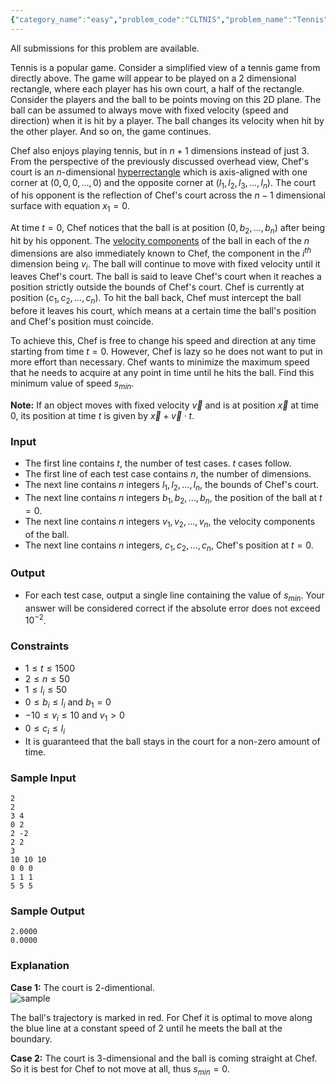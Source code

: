 ```yaml
---
{"category_name":"easy","problem_code":"CLTNIS","problem_name":"Tennis","languages_supported":{"0":"C","1":"CPP14","2":"JAVA","3":"PYTH","4":"PYTH 3.6","5":"PYPY","6":"CS2","7":"PAS fpc","8":"PAS gpc","9":"RUBY","10":"PHP","11":"GO","12":"NODEJS","13":"HASK","14":"rust","15":"SCALA","16":"swift","17":"D","18":"PERL","19":"FORT","20":"WSPC","21":"ADA","22":"CAML","23":"ICK","24":"BF","25":"ASM","26":"CLPS","27":"PRLG","28":"ICON","29":"SCM qobi","30":"PIKE","31":"ST","32":"NICE","33":"LUA","34":"BASH","35":"NEM","36":"LISP sbcl","37":"LISP clisp","38":"SCM guile","39":"JS","40":"ERL","41":"TCL","42":"kotlin","43":"PERL6","44":"TEXT","45":"SCM chicken","46":"PYP3","47":"CLOJ","48":"COB","49":"FS"},"max_timelimit":1,"source_sizelimit":50000,"problem_author":"meooow","problem_tester":null,"date_added":"1-02-2019","tags":{"0":"cole2019","1":"easy","2":"geometry","3":"meooow","4":"ternary"},"editorial_url":"https://discuss.codechef.com/problems/CLTNIS","time":{"view_start_date":1551205800,"submit_start_date":1551205800,"visible_start_date":1551205800,"end_date":1735669800},"is_direct_submittable":false,"layout":"problem"}
---
```

<span class="solution-visible-txt">All submissions for this problem are available.</span>


Tennis is a popular game. Consider a simplified view of a tennis game from directly above. The game will appear to be played on a 2 dimensional rectangle, where each player has his own court, a half of the rectangle. Consider the players and the ball to be points moving on this 2D plane. The ball can be assumed to always move with fixed velocity (speed and direction) when it is hit by a player. The ball changes its velocity when hit by the other player. And so on, the game continues.

Chef also enjoys playing tennis, but in $n + 1$ dimensions instead of just 3. From the perspective of the previously discussed overhead view, Chef's court is an $n$-dimensional [hyperrectangle](https://en.wikipedia.org/wiki/Hyperrectangle) which is axis-aligned with one corner at $(0, 0, 0, \dots, 0)$ and the opposite corner at $(l_1, l_2, l_3, \dots, l_n$). The court of his opponent is the reflection of Chef's court across the $n - 1$ dimensional surface with equation $x_1 = 0$.

At time $t=0$, Chef notices that the ball is at position $(0, b_2, \dots, b_n)$ after being hit by his opponent. The [velocity components](https://brilliant.org/wiki/vector-terminology/#representation-on-a-coordinate-plane) of the ball in each of the $n$ dimensions are also immediately known to Chef, the component in the $i^{th}$ dimension being $v_i$. The ball will continue to move with fixed velocity until it leaves Chef's court. The ball is said to leave Chef's court when it reaches a position strictly outside the bounds of Chef's court. Chef is currently at position $(c_1, c_2, \dots, c_n)$. To hit the ball back, Chef must intercept the ball before it leaves his court, which means at a certain time the ball's position and Chef's position must coincide.

To achieve this, Chef is free to change his speed and direction at any time starting from time $t=0$. However, Chef is lazy so he does not want to put in more effort than necessary. Chef wants to minimize the maximum speed that he needs to acquire at any point in time until he hits the ball. Find this minimum value of speed $s_{min}$.

**Note:** If an object moves with fixed velocity $\vec{v}$ and is at position $\vec{x}$ at time $0$, its position at time $t$ is given by $\vec{x} + \vec{v} \cdot t$.

### Input

- The first line contains $t$, the number of test cases. $t$ cases follow.
- The first line of each test case contains $n$, the number of dimensions.
- The next line contains $n$ integers $l_1, l_2, \dots, l_n$, the bounds of Chef's court.
- The next line contains $n$ integers $b_1, b_2, \dots, b_n$, the position of the ball at $t=0$.
- The next line contains $n$ integers $v_1, v_2, \dots, v_n$, the velocity components of the ball.
- The next line contains $n$ integers, $c_1, c_2, \dots, c_n$, Chef's position at $t=0$.

### Output

- For each test case, output a single line containing the value of $s_{min}$. Your answer will be considered correct if the absolute error does not exceed $10^{-2}$.

### Constraints

- $1 \leq t \leq 1500$
- $2 \leq n \leq 50$
- $1 \leq l_i \leq 50$
- $0 \leq b_i \leq l_i$ and $b_1 = 0$
- $-10 \leq v_i \leq 10$ and $v_1 > 0$
- $0 \leq c_i \leq l_i$
- It is guaranteed that the ball stays in the court for a non-zero amount of time.

### Sample Input

    2
    2
    3 4
    0 2
    2 -2
    2 2
    3
    10 10 10
    0 0 0
    1 1 1
    5 5 5

### Sample Output

    2.0000
    0.0000

### Explanation

**Case 1:**  The court is 2-dimentional.  
![sample](https://codechef_shared.s3.amazonaws.com/download/HYC/External_contest_images/COLE2019/CLTNIS/tennis_sample.png)

The ball's trajectory is marked in red. For Chef it is optimal to move along the blue line at a constant speed of 2 until he meets the ball at the boundary.

**Case 2:** The court is 3-dimensional and the ball is coming straight at Chef. So it is best for Chef to not move at all, thus $s_{min} = 0$.